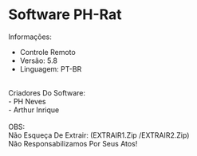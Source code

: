 # Software PH-Rat </br>
Informações: </br>
- Controle Remoto </br>
- Versão: 5.8 </br>
- Linguagem: PT-BR </br>
</br>
Criadores Do Software: </br>
- PH Neves </br>
- Arthur Inrique </br>
</br>
OBS: </br>
Não Esqueça De Extrair: (EXTRAIR1.Zip /EXTRAIR2.Zip) </br>
Não Responsabilizamos Por Seus Atos!</br>
</br>
</br>
